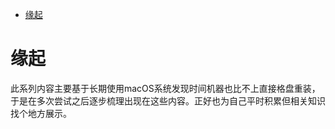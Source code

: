 <!--ts-->
* [缘起](#缘起)

<!-- Created by https://github.com/ekalinin/github-markdown-toc -->
<!-- Added by: runner, at: Fri Jun 10 08:24:25 UTC 2022 -->

<!--te-->
# 缘起

此系列内容主要基于长期使用macOS系统发现时间机器也比不上直接格盘重装，于是在多次尝试之后逐步梳理出现在这些内容。正好也为自己平时积累但相关知识找个地方展示。